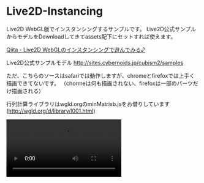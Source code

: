 # Live2D-Instancing
Live2D WebGL版でインスタンシングするサンプルです。
Live2D公式サンプルからモデルをDownloadしてきてassets配下にセットすれば使えます。

[Qiita - Live2D WebGLのインスタンシングで遊んでみる♪](https://qiita.com/naotaro0123/items/749125780700c9763dc6)

Live2D公式サンプルモデル http://sites.cybernoids.jp/cubism2/samples

ただ、こちらのソースはsafariでは動作しますが、chromeとfirefoxでは上手く描画できてないです。
（chormeは何も描画されない、firefoxは一部のパーツだけ描画される）

行列計算ライブラリはwgld.orgのminMatrixb.jsをお借りしています(http://wgld.org/d/library/l001.html)

<video src="https://video.twimg.com/tweet_video/C0C3hHRVIAAxp5A.mp4"></video>
